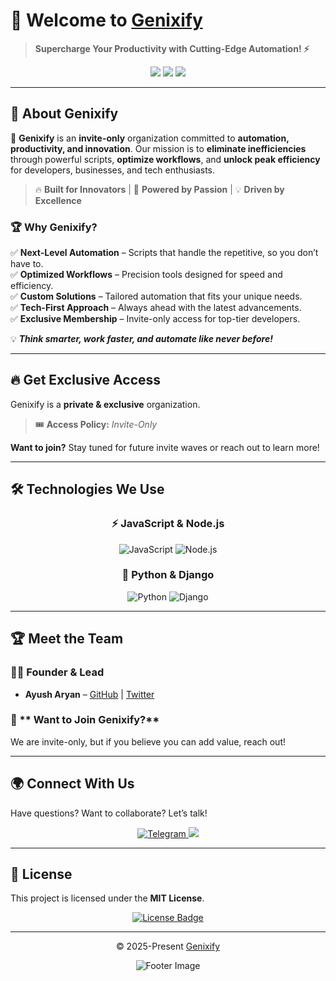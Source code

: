 <!-- Genixify - README.md -->  

# 🚀 Welcome to [Genixify](https://github.com/Genixify)  

> **Supercharge Your Productivity with Cutting-Edge Automation! ⚡**  

<div align="center">  
  <img src="https://img.shields.io/badge/🔒Private%20&%20Exclusive-Organization-blue?style=for-the-badge">  
  <img src="https://img.shields.io/github/followers/ayusharyaneth?style=social">  
  <img src="https://img.shields.io/github/stars/Genixify?style=social">  
</div>  

---

## 🌟 About Genixify  

🚀 **Genixify** is an **invite-only** organization committed to **automation, productivity, and innovation**. Our mission is to **eliminate inefficiencies** through powerful scripts, **optimize workflows**, and **unlock peak efficiency** for developers, businesses, and tech enthusiasts.  

> 🔥 **Built for Innovators** | 🚀 **Powered by Passion** | 💡 **Driven by Excellence**  

### 🏆 Why Genixify?  

✅ **Next-Level Automation** – Scripts that handle the repetitive, so you don’t have to.  
✅ **Optimized Workflows** – Precision tools designed for speed and efficiency.  
✅ **Custom Solutions** – Tailored automation that fits your unique needs.  
✅ **Tech-First Approach** – Always ahead with the latest advancements.  
✅ **Exclusive Membership** – Invite-only access for top-tier developers.  

💡 **_Think smarter, work faster, and automate like never before!_**  

---

## 🔥 Get Exclusive Access  

Genixify is a **private & exclusive** organization.  

> 🎟 **Access Policy:** *Invite-Only*  

**Want to join?** Stay tuned for future invite waves or reach out to learn more!  

---

## 🛠 Technologies We Use  

<h3 align="center">⚡ JavaScript & Node.js</h3>    
<p align="center">    
  <img src="https://img.shields.io/badge/JavaScript-F7DF1E?style=for-the-badge&logo=javascript&logoColor=black" alt="JavaScript" />    
  <img src="https://img.shields.io/badge/Node.js-339933?style=for-the-badge&logo=nodedotjs&logoColor=white" alt="Node.js" />    
</p>    

<h3 align="center">🐍 Python & Django</h3>    
<p align="center">    
  <img src="https://img.shields.io/badge/Python-3776AB?style=for-the-badge&logo=python&logoColor=white" alt="Python" />    
  <img src="https://img.shields.io/badge/Django-092D3F?style=for-the-badge&logo=django&logoColor=white" alt="Django" />    
</p>    

---

## 🏆 Meet the Team  

### **👨‍💻 Founder & Lead**  
- **Ayush Aryan** – [GitHub](https://github.com/ayusharyaneth) | [Twitter](https://x.com/ayusharyaneth)    

### 🎯 ** Want to Join Genixify?**

We are invite-only, but if you believe you can add value, reach out!

---

## 🌍 Connect With Us  

Have questions? Want to collaborate? Let’s talk!  

<p align="center">  
  <a href="https://t.me/AyushAryaneth">  
    <img src="https://img.shields.io/badge/Telegram-2CA5E0?style=for-the-badge&logo=telegram&logoColor=white" alt="Telegram" />  
  </a>  
  <a href="https://x.com/ayusharyaneth" target="_blank">  
    <img src="https://img.shields.io/badge/X-000?style=for-the-badge&logo=x" />  
  </a>  
</p>  

---

## 📜 License  

This project is licensed under the **MIT License**.  

<p align="center">  
  <a href="https://github.com/Genixify/.github/blob/main/profile/LICENSE">  
    <img src="https://img.shields.io/static/v1.svg?style=for-the-badge&label=License&message=MIT&logoColor=d9e0ee&colorA=363a4f&colorB=b7bdf8" alt="License Badge">  
  </a>  
</p>  

---

<p align="center">  
    &copy; 2025-Present   
    <a href="https://github.com/Genixify" target="_blank">Genixify</a>  
</p>  

<p align="center">  
    <img src="https://raw.githubusercontent.com/Long18/Long18/refs/heads/dev/assets/footers/cat_on_line.svg?sanitize=true" alt="Footer Image" />  
</p>
